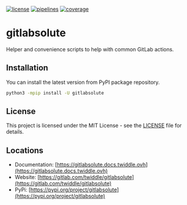 [![license](https://img.shields.io/badge/license-MIT-brightgreen)](https://spdx.org/licenses/MIT.html)
[![pipelines](https://gitlab.com/twiddle/gitlabsolute/badges/master/pipeline.svg)](https://gitlab.com/twiddle/gitlabsolute/pipelines)
[![coverage](https://gitlab.com/twiddle/gitlabsolute/badges/master/coverage.svg)](https://gitlabsolute.docs.twiddle.ovh/coverage/index.html)

# gitlabsolute

Helper and convenience scripts to help with common GitLab actions.

## Installation

You can install the latest version from PyPI package repository.

~~~bash
python3 -mpip install -U gitlabsolute
~~~


## License

This project is licensed under the MIT License - see the [LICENSE](LICENSE) file for details.


## Locations

  * Documentation: [https://gitlabsolute.docs.twiddle.ovh](https://gitlabsolute.docs.twiddle.ovh)
  * Website: [https://gitlab.com/twiddle/gitlabsolute](https://gitlab.com/twiddle/gitlabsolute)
  * PyPi: [https://pypi.org/project/gitlabsolute](https://pypi.org/project/gitlabsolute)
